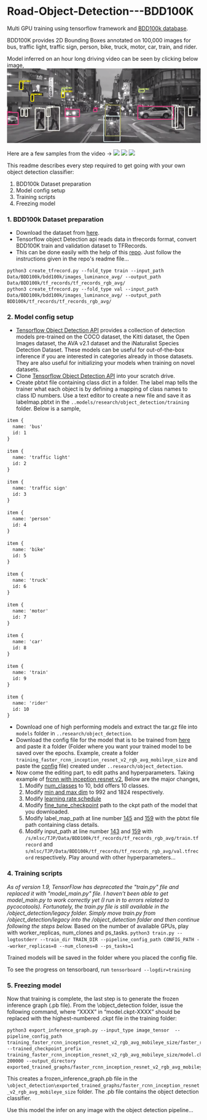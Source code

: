 # Road-Object-Detection---BDD100K
Multi GPU training using tensorflow framework and [BDD100k database](https://bdd-data.berkeley.edu/).

BDD100K provides 2D Bounding Boxes annotated on 100,000 images for bus, traffic light, traffic sign, person, bike, truck, motor, car, train, and rider.

Model inferred on an hour long driving video can be seen by clicking below image,
[![Link to detection YouTube video!](demo_videos/youtube_thumbnail.png)](https://youtu.be/kB-FWar58jY)

Here are a few samples from the video -> 
![](demo_videos/demo_gif.gif)
![](demo_videos/demo_gif_2.gif)
![](demo_videos/demo_gif_3.gif)

This readme describes every step required to get going with your own object detection classifier: 
1. BDD100k Dataset preparation
2. Model config setup
3. Training scripts
4. Freezing model

### 1. BDD100k Dataset preparation
* Download the dataset from [here](https://bdd-data.berkeley.edu/portal.html#download).
* Tensorflow object Detection api reads data in tfrecords format, convert BDD100K train and validation dataset to TFRecords.
* This can be done easily with the help of this [repo](https://github.com/meyerjo/deepdrive_dataset_tfrecord). Just follow the instructions given in the repo's readme file...
```
python3 create_tfrecord.py --fold_type train --input_path Data/BDD100k/bdd100k/images_luminance_avg/ --output_path Data/BDD100k/tf_records/tf_records_rgb_avg/
python3 create_tfrecord.py --fold_type val --input_path Data/BDD100k/bdd100k/images_luminance_avg/ --output_path BDD100k/tf_records/tf_records_rgb_avg/
```

### 2. Model config setup
* [Tensorflow Object Detection API](https://github.com/tensorflow/models/tree/master/research/object_detection) provides a collection of detection models pre-trained on the COCO dataset, the Kitti dataset, the Open Images dataset, the AVA v2.1 dataset and the iNaturalist Species Detection Dataset. These models can be useful for out-of-the-box inference if you are interested in categories already in those datasets. They are also useful for initializing your models when training on novel datasets. 
* Clone [Tensorflow Object Detection API](https://github.com/tensorflow/models.git) into your scratch drive.
* Create pbtxt file containing class dict in a folder. The label map tells the trainer what each object is by defining a mapping of class names to class ID numbers. Use a text editor to create a new file and save it as labelmap.pbtxt in the `..models/research/object_detection/training` folder. Below is a sample,
```
item {
  name: 'bus'
  id: 1
}

item {
  name: 'traffic light'
  id: 2
}

item {
  name: 'traffic sign'
  id: 3
}

item {
  name: 'person'
  id: 4
}

item {
  name: 'bike'
  id: 5
}

item {
  name: 'truck'
  id: 6
}

item {
  name: 'motor'
  id: 7
}

item {
  name: 'car'
  id: 8
}

item {
  name: 'train'
  id: 9
}

item {
  name: 'rider'
  id: 10
}

```
* Download one of high performing models and extract the tar.gz file into `models` folder in `..research/object_detection`.
* Download the config file for the model that is to be trained from [here](https://github.com/tensorflow/models/tree/master/research/object_detection/samples/configs) and paste it a folder (Folder where you want your trained model to be saved over the epochs. Example, create a folder `training_faster_rcnn_inception_resnet_v2_rgb_avg_mobileye_size` and paste the [config](https://github.com/tensorflow/models/blob/master/research/object_detection/samples/configs/mask_rcnn_inception_resnet_v2_atrous_coco.config) file) created under `..research/object_detection`.
* Now come the editing part, to edit paths and hyperparameters. Taking example of [frcnn with inception resnet v2](https://github.com/tensorflow/models/blob/master/research/object_detection/samples/configs/mask_rcnn_inception_resnet_v2_atrous_coco.config), Below are the major changes,
    1. Modify [num_classes](https://github.com/tensorflow/models/blob/984be23d3d0f7c324c230dd4014c5e5ee1359684/research/object_detection/samples/configs/mask_rcnn_inception_resnet_v2_atrous_coco.config#L10) to 10, bdd offers 10 classes.
    2. Modify [min and max dim](https://github.com/tensorflow/models/blob/984be23d3d0f7c324c230dd4014c5e5ee1359684/research/object_detection/samples/configs/mask_rcnn_inception_resnet_v2_atrous_coco.config#L13) to 992 and 1824 respectively.
    3. Modify [learning rate schedule](https://github.com/tensorflow/models/blob/984be23d3d0f7c324c230dd4014c5e5ee1359684/research/object_detection/samples/configs/mask_rcnn_inception_resnet_v2_atrous_coco.config#L113)
    4. Modify [fine_tune_checkpoint](https://github.com/tensorflow/models/blob/984be23d3d0f7c324c230dd4014c5e5ee1359684/research/object_detection/samples/configs/mask_rcnn_inception_resnet_v2_atrous_coco.config#L128) path to the ckpt path of the model that you downloaded.
    5. Modify label_map_path at line number [145](https://github.com/tensorflow/models/blob/984be23d3d0f7c324c230dd4014c5e5ee1359684/research/object_detection/samples/configs/mask_rcnn_inception_resnet_v2_atrous_coco.config#L145) and [159](https://github.com/tensorflow/models/blob/984be23d3d0f7c324c230dd4014c5e5ee1359684/research/object_detection/samples/configs/mask_rcnn_inception_resnet_v2_atrous_coco.config#L159) with the pbtxt file path containing class details.
    6. Modify input_path at line number [143](https://github.com/tensorflow/models/blob/984be23d3d0f7c324c230dd4014c5e5ee1359684/research/object_detection/samples/configs/mask_rcnn_inception_resnet_v2_atrous_coco.config#L143) and [159](https://github.com/tensorflow/models/blob/984be23d3d0f7c324c230dd4014c5e5ee1359684/research/object_detection/samples/configs/mask_rcnn_inception_resnet_v2_atrous_coco.config#L159) with `/s/mlsc/TJP/Data/BDD100k/tf_records/tf_records_rgb_avg/train.tfrecord` and `s/mlsc/TJP/Data/BDD100k/tf_records/tf_records_rgb_avg/val.tfrecord` respectively.
Play around with other hyperparameters...

### 4. Training scripts
*As of version 1.9, TensorFlow has deprecated the "train.py" file and replaced it with "model_main.py" file. I haven't been able to get model_main.py to work correctly yet (I run in to errors related to pycocotools). Fortunately, the train.py file is still available in the /object_detection/legacy folder. Simply move train.py from /object_detection/legacy into the /object_detection folder and then continue following the steps below.*
Based on the number of available GPUs, play with worker_replicas, num_clones and ps_tasks.
`python3 train.py --logtostderr --train_dir TRAIN_DIR --pipeline_config_path CONFIG_PATH --worker_replicas=8 --num_clones=8 --ps_tasks=1`

Trained models will be saved in the folder where you placed the config file.

To see the progress on tensorboard, run `tensorboard --logdir=training`

### 5. Freezing model
Now that training is complete, the last step is to generate the frozen inference graph (.pb file). From the \object_detection folder, issue the following command, where “XXXX” in “model.ckpt-XXXX” should be replaced with the highest-numbered .ckpt file in the training folder:
```
python3 export_inference_graph.py --input_type image_tensor  --pipeline_config_path training_faster_rcnn_inception_resnet_v2_rgb_avg_mobileye_size/faster_rcnn_inception_resnet_v2_atrous_coco.config --trained_checkpoint_prefix training_faster_rcnn_inception_resnet_v2_rgb_avg_mobileye_size/model.ckpt-200000 --output_directory exported_trained_graphs/faster_rcnn_inception_resnet_v2_rgb_avg_mobileye_size
```
This creates a frozen_inference_graph.pb file in the `\object_detection\exported_trained_graphs/faster_rcnn_inception_resnet_v2_rgb_avg_mobileye_size` folder. The .pb file contains the object detection classifier.

Use this model the infer on any image with the object detection pipeline...

